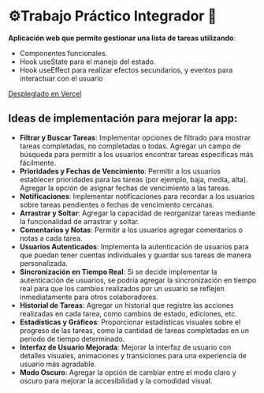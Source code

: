 # ⚙️Trabajo Práctico Integrador 📑

**Aplicación web que permite gestionar una lista de tareas utilizando**:

- Componentes funcionales.
- Hook useState para el manejo del estado.
- Hook useEffect para realizar efectos secundarios, y eventos para interactuar con el usuario

[Despleglado en Vercel](https://final-equipoq.vercel.app/)

## Ideas de implementación para mejorar la app:

- **Filtrar y Buscar Tareas**: Implementar opciones de filtrado para mostrar tareas completadas, no completadas o todas. Agregar un campo de búsqueda para permitir a los usuarios encontrar tareas específicas más fácilmente.
- **Prioridades y Fechas de Vencimiento**: Permitir a los usuarios establecer prioridades para las tareas (por ejemplo, baja, media, alta). Agregar la opción de asignar fechas de vencimiento a las tareas.
- **Notificaciones**: Implementar notificaciones para recordar a los usuarios sobre tareas pendientes o fechas de vencimiento cercanas.
- **Arrastrar y Soltar**: Agregar la capacidad de reorganizar tareas mediante la funcionalidad de arrastrar y soltar.
- **Comentarios y Notas**: Permitir a los usuarios agregar comentarios o notas a cada tarea.
- **Usuarios Autenticados**: Implementa la autenticación de usuarios para que puedan tener cuentas individuales y guardar sus tareas de manera personalizada.
- **Sincronización en Tiempo Real**: Si se decide implementar la autenticación de usuarios, se podría agregar la sincronización en tiempo real para que los cambios realizados por un usuario se reflejen inmediatamente para otros colaboradores.
- **Historial de Tareas**: Agregar un historial que registre las acciones realizadas en cada tarea, como cambios de estado, ediciones, etc.
- **Estadísticas y Gráficos**: Proporcionar estadísticas visuales sobre el progreso de las tareas, como la cantidad de tareas completadas en un período de tiempo determinado.
- **Interfaz de Usuario Mejorada**: Mejorar la interfaz de usuario con detalles visuales, animaciones y transiciones para una experiencia de usuario más agradable.
- **Modo Oscuro**: Agregar la opción de cambiar entre el modo claro y oscuro para mejorar la accesibilidad y la comodidad visual.

